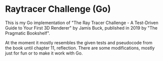 # Raytracer Challenge (Go)

This is my Go implementation of "The Ray Tracer Challenge - A Test-Driven Guide to Your First 3D Renderer" 
by Jamis Buck, published in 2019 by "The Pragmatic Bookshelf".

At the moment it mostly resembles the given tests and pseudocode from the book until chapter 11, reflection.
There are some modifications, mostly just for fun or to make it work with Go.
